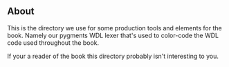 ## About

This is the directory we use for some production
tools and elements for the book. Namely our
pygments WDL lexer that's used to color-code
the WDL code used throughout the book.

If your a reader of the book this directory
probably isn't interesting to you.
